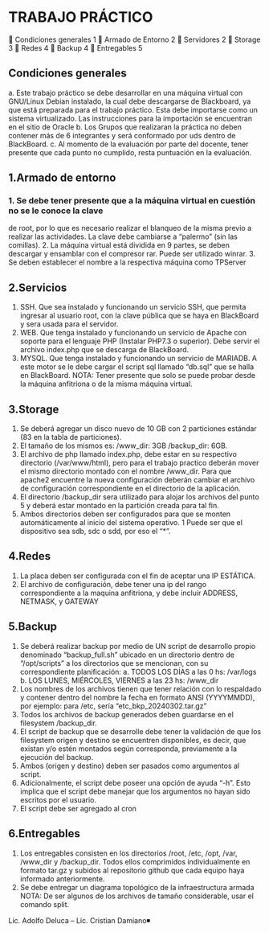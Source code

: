 
# TRABAJO PRÁCTICO
 Condiciones generales 1
 Armado de Entorno 2
 Servidores 2
 Storage 3
 Redes 4
 Backup 4
 Entregables 5

## Condiciones generales
a. Este trabajo práctico se debe desarrollar en una máquina virtual con
GNU/Linux Debian instalado, la cual debe descargarse de Blackboard, ya
que está preparada para el trabajo práctico. Esta debe importarse como un
sistema virtualizado. Las instrucciones para la importación se encuentran en el
sitio de Oracle
b. Los Grupos que realizaran la práctica no deben contener más de 6 integrantes
y será conformado por uds dentro de BlackBoard.
c. Al momento de la evaluación por parte del docente, tener presente que cada
punto no cumplido, resta puntuación en la evaluación.

## 1.Armado de entorno
### 1. Se debe tener presente que a la máquina virtual en cuestión no se le conoce la clave
de root, por lo que es necesario realizar el blanqueo de la misma previo a
realizar las actividades. La clave debe cambiarse a “palermo” (sin las
comillas).
2. La máquina virtual está dividida en 9 partes, se deben descargar y ensamblar con el
compresor rar. Puede ser utilizado winrar.
3. Se deben establecer el nombre a la respectiva máquina como TPServer

## 2.Servicios
1. SSH. Que sea instalado y funcionando un servicio SSH, que permita ingresar al
usuario root, con la clave pública que se haya en BlackBoard y sera usada para el
servidor.
2. WEB. Que tenga instalado y funcionando un servicio de Apache con soporte para el
lenguaje PHP (Instalar PHP7.3 o superior). Debe servir el archivo index.php que se
descarga de BlackBoard.
3. MYSQL. Que tenga instalado y funcionando un servicio de MARIADB. A este motor
se le debe cargar el script sql llamado “db.sql” que se halla en BlackBoard.
NOTA: Tener presente que solo se puede probar desde la máquina anfitriona o de la misma
máquina virtual.


## 3.Storage
1. Se deberá agregar un disco nuevo de 10 GB con 2 particiones estándar (83 en la
tabla de particiones).
2. El tamaño de los mismos es:
/www_dir: 3GB
/backup_dir: 6GB.
3. El archivo de php llamado index.php, debe estar en su respectivo directorio
(/var/www/html), pero para el trabajo practico deberán mover el mismo directorio
montado con el nombre /www_dir. Para que apache2 encuentre la nueva
configuración deberán cambiar el archivo de configuración correspondiente en el
directorio de la aplicación.
4. El directorio /backup_dir sera utilizado para alojar los archivos del punto 5 y deberá
estar montado en la partición creada para tal fin.
5. Ambos directorios deben ser configurados para que se monten automáticamente al
inicio del sistema operativo.
1 Puede ser que el dispositivo sea sdb, sdc o sdd, por eso el “*”.


## 4.Redes
1. La placa deben ser configurada con el fin de aceptar una IP ESTÁTICA.
2. El archivo de configuración, debe tener una ip del rango correspondiente a la
maquina anfitriona, y debe incluir ADDRESS, NETMASK, y GATEWAY

## 5.Backup
1. Se deberá realizar backup por medio de UN script de desarrollo propio
denominado “backup_full.sh” ubicado en un directorio dentro de “/opt/scripts” a
los directorios que se mencionan, con su correspondiente planificación:
a. TODOS LOS DÍAS a las 0 hs: /var/logs
b. LOS LUNES, MIÉRCOLES, VIERNES a las 23 hs: /www_dir
2. Los nombres de los archivos tienen que tener relación con lo respaldado y contener
dentro del nombre la fecha en formato ANSI (YYYYMMDD), por ejemplo: para /etc,
sería “etc_bkp_20240302.tar.gz”
3. Todos los archivos de backup generados deben guardarse en el
filesystem /backup_dir.
4. El script de backup que se desarrolle debe tener la validación de que los filesystem
origen y destino se encuentren disponibles, es decir, que existan y/o estén
montados según corresponda, previamente a la ejecución del backup.
5. Ambos (origen y destino) deben ser pasados como argumentos al script.
6. Adicionalmente, el script debe poseer una opción de ayuda “-h”. Esto implica que el
script debe manejar que los argumentos no hayan sido escritos por el usuario.
7. El script debe ser agregado al cron

## 6.Entregables
1. Los entregables consisten en los directorios /root, /etc, /opt, /var, /www_dir
y /backup_dir. Todos ellos comprimidos individualmente en formato tar.gz y
subidos al repositorio github que cada equipo haya informado anteriormente.
2. Se debe entregar un diagrama topológico de la infraestructura armada
NOTA: De ser algunos de los archivos de tamaño considerable, usar el comando split.

Lic. Adolfo Deluca – Lic. Cristian Damiano◾
